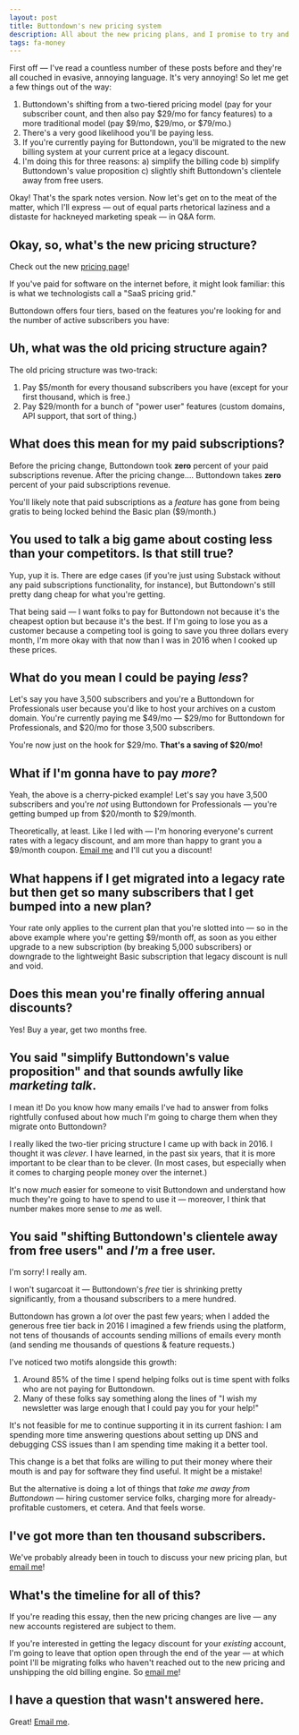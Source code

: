 ```yaml
---
layout: post
title: Buttondown's new pricing system
description: All about the new pricing plans, and I promise to try and take it easy on the marketing speak.
tags: fa-money
---
```


First off — I've read a countless number of these posts before and they're all couched in evasive, annoying language. It's very annoying! So let me get a few things out of the way:

1. Buttondown's shifting from a two-tiered pricing model (pay for your subscriber count, and then also pay $29/mo for fancy features) to a more traditional model (pay $9/mo, $29/mo, or $79/mo.)
2. There's a very good likelihood you'll be paying less.
3. If you're currently paying for Buttondown, you'll be migrated to the new billing system at your current price at a legacy discount.
4. I'm doing this for three reasons:
   a) simplify the billing code
   b) simplify Buttondown's value proposition
   c) slightly shift Buttondown's clientele away from free users.

Okay! That's the spark notes version. Now let's get on to the meat of the matter, which I'll express — out of equal parts rhetorical laziness and a distaste for hackneyed marketing speak — in Q&A form.

## Okay, so, what's the new pricing structure?

Check out the new [pricing page](https://buttondown.email/pricing)!

If you've paid for software on the internet before, it might look familiar: this is what we technologists call a "SaaS pricing grid."

Buttondown offers four tiers, based on the features you're looking for and the number of active subscribers you have:

## Uh, what was the old pricing structure again?

The old pricing structure was two-track:

1. Pay $5/month for every thousand subscribers you have (except for your first thousand, which is free.)
2. Pay $29/month for a bunch of "power user" features (custom domains, API support, that sort of thing.)

## What does this mean for my paid subscriptions?

Before the pricing change, Buttondown took **zero** percent of your paid subscriptions revenue. After the pricing change.... Buttondown takes **zero** percent of your paid subscriptions revenue.

You'll likely note that paid subscriptions as a _feature_ has gone from being gratis to being locked behind the Basic plan ($9/month.)

## You used to talk a big game about costing less than your competitors. Is that still true?

Yup, yup it is. There are edge cases (if you're just using Substack without any paid subscriptions functionality, for instance), but Buttondown's still pretty dang cheap for what you're getting.

That being said — I want folks to pay for Buttondown not because it's the cheapest option but because it's the best. If I'm going to lose you as a customer because a competing tool is going to save you three dollars every month, I'm more okay with that now than I was in 2016 when I cooked up these prices.

## What do you mean I could be paying _less_?

Let's say you have 3,500 subscribers and you're a Buttondown for Professionals user because you'd like to host your archives on a custom domain. You're currently paying me $49/mo — $29/mo for Buttondown for Professionals, and $20/mo for those 3,500 subscribers.

You're now just on the hook for $29/mo. **That's a saving of $20/mo!**

## What if I'm gonna have to pay _more_?

Yeah, the above is a cherry-picked example! Let's say you have 3,500 subscribers and you're _not_ using Buttondown for Professionals — you're getting bumped up from $20/month to $29/month.

Theoretically, at least. Like I led with — I'm honoring everyone's current rates with a legacy discount, and am more than happy to grant you a $9/month coupon. [Email me](mailto:justin@buttondown.email) and I'll cut you a discount!

## What happens if I get migrated into a legacy rate but then get so many subscribers that I get bumped into a new plan?

Your rate only applies to the current plan that you're slotted into — so in the above example where you're getting $9/month off, as soon as you either upgrade to a new subscription (by breaking 5,000 subscribers) or downgrade to the lightweight Basic subscription that legacy discount is null and void.

## Does this mean you're finally offering annual discounts?

Yes! Buy a year, get two months free.

## You said "simplify Buttondown's value proposition" and that sounds awfully like _marketing talk_.

I mean it! Do you know how many emails I've had to answer from folks rightfully confused about how much I'm going to charge them when they migrate onto Buttondown?

I really liked the two-tier pricing structure I came up with back in 2016. I thought it was _clever_. I have learned, in the past six years, that it is more important to be clear than to be clever. (In most cases, but especially when it comes to charging people money over the internet.)

It's now _much_ easier for someone to visit Buttondown and understand how much they're going to have to spend to use it — moreover, I think that number makes more sense to _me_ as well.

## You said "shifting Buttondown's clientele away from free users" and _I'm_ a free user.

I'm sorry! I really am. 

I won't sugarcoat it — Buttondown's *free* tier is shrinking pretty significantly, from a thousand subscribers to a mere hundred. 

Buttondown has grown a *lot* over the past few years; when I added the generous free tier back in 2016 I imagined a few friends using the platform, not tens of thousands of accounts sending millions of emails every month (and sending me thousands of questions & feature requests.)

I've noticed two motifs alongside this growth:

1. Around 85% of the time I spend helping folks out is time spent with folks who are not paying for Buttondown.
2. Many of these folks say something along the lines of "I wish my newsletter was large enough that I could pay you for your help!"

It's not feasible for me to continue supporting it in its current fashion: I am spending more time answering questions about setting up DNS and debugging CSS issues than I am spending time making it a better tool.

This change is a bet that folks are willing to put their money where their mouth is and pay for software they find useful. It might be a mistake!

But the alternative is doing a lot of things that _take me away from Buttondown_ — hiring customer service folks, charging more for already-profitable customers, et cetera. And that feels worse.

## I've got more than ten thousand subscribers.

We've probably already been in touch to discuss your new pricing plan, but [email me](mailto:justin@buttondown.email)!

## What's the timeline for all of this?

If you're reading this essay, then the new pricing changes are live — any new accounts registered are subject to them.

If you're interested in getting the legacy discount for your _existing_ account, I'm going to leave that option open through the end of the year — at which point I'll be migrating folks who haven't reached out to the new pricing and unshipping the old billing engine. So [email me](mailto:justin@buttondown.email)!

## I have a question that wasn't answered here.

Great! [Email me](mailto:justin@buttondown.email).
